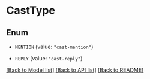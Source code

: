 # CastType

## Enum


* `MENTION` (value: `"cast-mention"`)

* `REPLY` (value: `"cast-reply"`)


[[Back to Model list]](../README.md#documentation-for-models) [[Back to API list]](../README.md#documentation-for-api-endpoints) [[Back to README]](../README.md)


